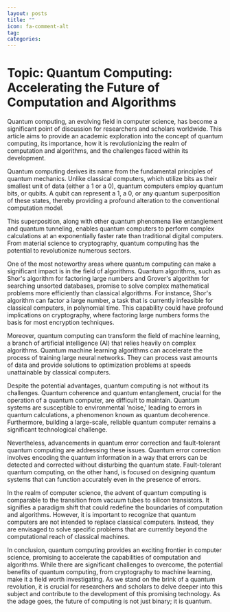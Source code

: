 ```yaml
---
layout: posts
title: ""
icon: fa-comment-alt
tag: 
categories: 
---
```


# Topic: Quantum Computing: Accelerating the Future of Computation and Algorithms

Quantum computing, an evolving field in computer science, has become a significant point of discussion for researchers and scholars worldwide. This article aims to provide an academic exploration into the concept of quantum computing, its importance, how it is revolutionizing the realm of computation and algorithms, and the challenges faced within its development.

Quantum computing derives its name from the fundamental principles of quantum mechanics. Unlike classical computers, which utilize bits as their smallest unit of data (either a 1 or a 0), quantum computers employ quantum bits, or qubits. A qubit can represent a 1, a 0, or any quantum superposition of these states, thereby providing a profound alteration to the conventional computation model.

This superposition, along with other quantum phenomena like entanglement and quantum tunneling, enables quantum computers to perform complex calculations at an exponentially faster rate than traditional digital computers. From material science to cryptography, quantum computing has the potential to revolutionize numerous sectors.

One of the most noteworthy areas where quantum computing can make a significant impact is in the field of algorithms. Quantum algorithms, such as Shor's algorithm for factoring large numbers and Grover's algorithm for searching unsorted databases, promise to solve complex mathematical problems more efficiently than classical algorithms. For instance, Shor's algorithm can factor a large number, a task that is currently infeasible for classical computers, in polynomial time. This capability could have profound implications on cryptography, where factoring large numbers forms the basis for most encryption techniques.

Moreover, quantum computing can transform the field of machine learning, a branch of artificial intelligence (AI) that relies heavily on complex algorithms. Quantum machine learning algorithms can accelerate the process of training large neural networks. They can process vast amounts of data and provide solutions to optimization problems at speeds unattainable by classical computers.

Despite the potential advantages, quantum computing is not without its challenges. Quantum coherence and quantum entanglement, crucial for the operation of a quantum computer, are difficult to maintain. Quantum systems are susceptible to environmental 'noise,' leading to errors in quantum calculations, a phenomenon known as quantum decoherence. Furthermore, building a large-scale, reliable quantum computer remains a significant technological challenge.

Nevertheless, advancements in quantum error correction and fault-tolerant quantum computing are addressing these issues. Quantum error correction involves encoding the quantum information in a way that errors can be detected and corrected without disturbing the quantum state. Fault-tolerant quantum computing, on the other hand, is focused on designing quantum systems that can function accurately even in the presence of errors.

In the realm of computer science, the advent of quantum computing is comparable to the transition from vacuum tubes to silicon transistors. It signifies a paradigm shift that could redefine the boundaries of computation and algorithms. However, it is important to recognize that quantum computers are not intended to replace classical computers. Instead, they are envisaged to solve specific problems that are currently beyond the computational reach of classical machines.

In conclusion, quantum computing provides an exciting frontier in computer science, promising to accelerate the capabilities of computation and algorithms. While there are significant challenges to overcome, the potential benefits of quantum computing, from cryptography to machine learning, make it a field worth investigating. As we stand on the brink of a quantum revolution, it is crucial for researchers and scholars to delve deeper into this subject and contribute to the development of this promising technology. As the adage goes, the future of computing is not just binary; it is quantum.